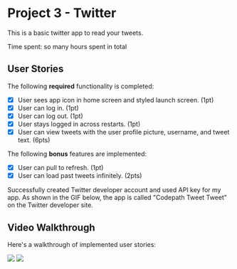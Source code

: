 # Project 3 - Twitter

This is a basic twitter app to read your tweets.

Time spent: so many hours spent in total

## User Stories

The following **required** functionality is completed:

- [x] User sees app icon in home screen and styled launch screen. (1pt)
- [x] User can log in. (1pt)
- [x] User can log out. (1pt)
- [x] User stays logged in across restarts. (1pt)
- [x] User can view tweets with the user profile picture, username, and tweet text. (6pts)

The following **bonus** features are implemented:

- [x] User can pull to refresh. (1pt)
- [x] User can load past tweets infinitely. (2pts)

Successfully created Twitter developer account and used API key for my app. As shown in the GIF below,
the app is called "Codepath Tweet Tweet" on the Twitter developer site.

## Video Walkthrough

Here's a walkthrough of implemented user stories:


![](https://github.com/JHarrisJoshua/Images/blob/main/Twitter1_1.gif)
![](https://github.com/JHarrisJoshua/Images/blob/main/Twitter1.gif)

